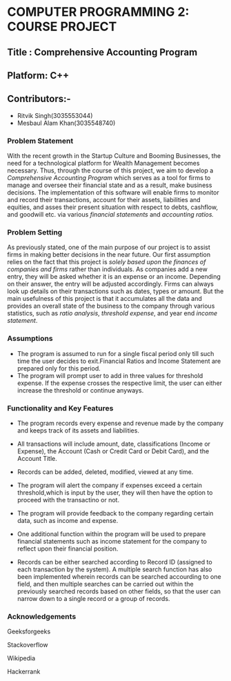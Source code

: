 # **COMPUTER PROGRAMMING 2: COURSE PROJECT**
## **Title : Comprehensive Accounting Program** 
## **Platform: C++**
## **Contributors:-**
 - Ritvik Singh(3035553044)
 - Mesbaul Alam Khan(3035548740)

### Problem Statement

 With the recent growth in the Startup Culture and Booming Businesses, the need for a technological platform for Wealth Management becomes necessary. Thus, through the course of this project, we aim to develop a *Comprehensive Accounting Program* which serves as a tool for firms to manage and oversee their financial state and as a result, make business decisions. The implementation of this software will enable firms to monitor and record their transactions, account for their assets, liabilities and equities, and asses their present situation with respect to debts, cashflow, and goodwill etc. via various *financial statements* and *accounting ratios.*

### Problem Setting

As previously stated, one of the main purpose of our project is to assist firms in making better decisions in the near future. Our first assumption relies on the fact that this project is *solely based upon the finances of companies and firms* rather than individuals. As companies add a new entry, they will be asked whether it is an expense or an income. Depending on their answer, the entry will be adjusted accordingly. Firms can always look up details on their transactions such as dates, types or amount. But the main usefulness of this project is that it accumulates all the data and provides an overall state of the business to the company through various statistics, such as *ratio analysis*, *threshold expense*, and year end *income statement*.


### Assumptions

- The program is assumed to run for a single fiscal period only till such time the user decides to exit.Financial Ratios and Income Statement are prepared only for this period.
- The program will prompt user to add in three values for threshold expense. If the expense crosses the respective limit, the user can either increase the threshold or continue anyways.



### Functionality and Key Features

- The program records every expense and revenue made by the company and keeps track of its assets and liabilities.

- All transactions will include amount, date, classifications (Income or Expense), the Account (Cash or Credit Card or Debit Card), and the Account Title.

- Records can be added, deleted, modified, viewed at any time.

- The program will alert the company if expenses exceed a certain threshold,which is input by the user, they will then have the option to proceed with the transactino or not. 

- The program will provide feedback to the company regarding certain data, such as income and expense.

- One additional function within the program will be used to prepare financial statements such as income statement for the company to reflect upon their financial position.

- Records can be either searched according to Record ID (assigned to each transaction by the system). A multiple search function has also been implemented wherein records can be searched accourding to one field, and then multiple searches can be carried out within the previously searched records based on other fields, so that the user can narrow down to a single record or a group of records.

### Acknowledgements

Geeksforgeeks

Stackoverflow

Wikipedia

Hackerrank

